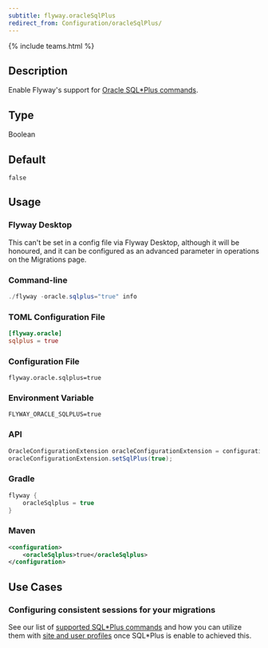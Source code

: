 ```yaml
---
subtitle: flyway.oracleSqlPlus
redirect_from: Configuration/oracleSqlPlus/
---
```


{% include teams.html %}

## Description

Enable Flyway's support for [Oracle SQL*Plus commands](<Database Driver Reference/oracle database#sqlplus-commands>).

## Type

Boolean

## Default

`false`

## Usage

### Flyway Desktop

This can't be set in a config file via Flyway Desktop, although it will be honoured, and it can be configured as an advanced parameter in operations on the Migrations page.

### Command-line

```powershell
./flyway -oracle.sqlplus="true" info
```

### TOML Configuration File

```toml
[flyway.oracle]
sqlplus = true
```

### Configuration File

```properties
flyway.oracle.sqlplus=true
```

### Environment Variable

```properties
FLYWAY_ORACLE_SQLPLUS=true
```

### API

```java
OracleConfigurationExtension oracleConfigurationExtension = configuration.getPluginRegister().getPlugin(OracleConfigurationExtension.class);
oracleConfigurationExtension.setSqlPlus(true);
```

### Gradle

```groovy
flyway {
    oracleSqlplus = true
}
```

### Maven

```xml
<configuration>
    <oracleSqlplus>true</oracleSqlplus>
</configuration>
```

## Use Cases

### Configuring consistent sessions for your migrations

See our list of [supported SQL\*Plus commands](<Database Driver Reference/oracle database#sqlplus-commands>) and how you can utilize them with [site and user profiles](<Database Driver Reference/oracle database#site-profiles-gloginsql--user-profiles-loginsql>) once SQL\*Plus is enable to achieved this.
